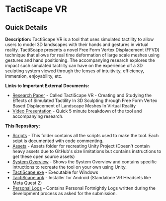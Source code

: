 # TactiScape VR

## Quick Details
**Description:** TactiScape VR is a tool that uses simulated tactility to allow users to model 3D landscapes with their hands and gestures in virtual reality. TactiScape presents a novel Free Form Vertex Displacement (FFVD) technique that allows for real time deformation of large scale meshes using gestures and hand positioning. The accompanying research explores the impact such simulated tactility can have on the experience oif a 3D sculpting system viewed through the lenses of intuitivity, efficiency, immersion, enjoyability, etc.

**Links to Important External Documents:**
- [Research Paper](https://github.com/AdvaitU/tactiscape-vr/blob/main/AdvaitUkidve-TactiScapeVR-ThesisThesis.pdf) - Called TactiScape VR - Creating and Studying the Effects of Simulated Tactility In 3D Sculpting through Free Form Vertex Based Displacement of Landscape Meshes In Virtual Reality
- [Video Presentation](https://www.youtube.com/watch?v=_FOe3XUQhgI) - Quick 5 minute breakdown of the tool and accompanying research.

**This Repository:**
- [Scripts](./Scripts/) - This folder contains all the scripts used to make the tool. Each scipt is documented with code commenting.
- [Assets](./Assets/) - Assets folder for recreating Unity Project (Doesn't contain heavy assets due to GitHub's size limitations but contains instructions to get these open source assets)
- [System Overview]() - Shows the System Overview and contains specific intructions to recreate the tool on your own using Unity.
- [TactiScape.exe]() - Executable for Windows
- [TactiScape.apk]() - Installer for Android (Standalone VR Headsets like Meta Quest 2)
- [Personal Logs](./Personal_Logs/Personal_Logs.md) - Contains Personal Fortnightly Logs written during the development process as asked for the submission.


